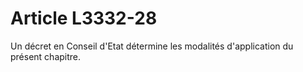 # Article L3332-28

Un décret en Conseil d'Etat détermine les modalités d'application du présent chapitre.